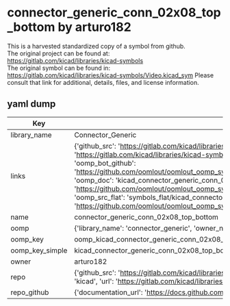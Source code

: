 # connector_generic_conn_02x08_top_bottom by arturo182  
This is a harvested standardized copy of a symbol from github.  
The original project can be found at:  
https://gitlab.com/kicad/libraries/kicad-symbols  
The original symbol can be found in:
https://gitlab.com/kicad/libraries/kicad-symbols/Video.kicad_sym
Please consult that link for additional, details, files, and license information.  
## yaml dump  
| Key | Value |  
| --- | --- |  
| library_name | Connector_Generic |  
| links | {'github_src': 'https://gitlab.com/kicad/libraries/kicad-symbols/Video.kicad_sym', 'github_src_repo': 'https://gitlab.com/kicad/libraries/kicad-symbols', 'oomp_bot': 'kicad_connector_generic_conn_02x08_top_bottom/working', 'oomp_bot_github': 'https://github.com/oomlout/oomlout_oomp_symbol_bot/tree/main/kicad_connector_generic_conn_02x08_top_bottom/working', 'oomp_doc': 'kicad_connector_generic_conn_02x08_top_bottom/working', 'oomp_doc_github': 'https://github.com/oomlout/oomlout_oomp_symbol_doc/tree/main/kicad_connector_generic_conn_02x08_top_bottom/working', 'oomp_src_flat': 'symbols_flat/kicad_connector_generic_conn_02x08_top_bottom/working', 'oomp_src_flat_github': 'https://github.com/oomlout/oomlout_oomp_symbol_src/tree/main/kicad_connector_generic_conn_02x08_top_bottom/working'} |  
| name | connector_generic_conn_02x08_top_bottom |  
| oomp | {'library_name': 'connector_generic', 'owner_name': 'kicad', 'symbol_name': 'connector_generic_conn_02x08_top_bottom'} |  
| oomp_key | oomp_kicad_connector_generic_conn_02x08_top_bottom |  
| oomp_key_simple | kicad_connector_generic_conn_02x08_top_bottom |  
| owner | arturo182 |  
| repo | {'github_src': 'https://gitlab.com/kicad/libraries/kicad-symbols/Video.kicad_sym', 'name': 'libraries/kicad-symbols', 'owner': 'kicad', 'url': 'https://gitlab.com/kicad/libraries/kicad-symbols'} |  
| repo_github | {'documentation_url': 'https://docs.github.com/rest/repos/repos#get-a-repository', 'message': 'Not Found'} |  

